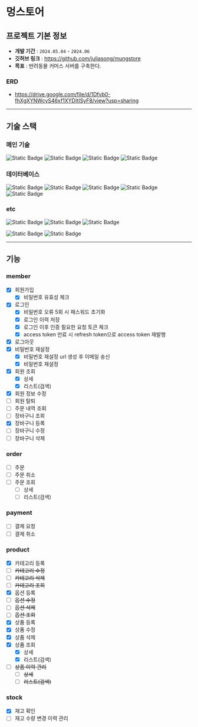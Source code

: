 # 멍스토어

## 프로젝트 기본 정보
- **개발 기간** : `2024.05.04` - `2024.06`
- **깃허브 링크** : https://github.com/juljasong/mungstore
- **목표** : 반려동물 커머스 서버를 구축한다.

### ERD
- https://drive.google.com/file/d/1Dfvb0-fhXgXYNWcyS46xf1XYDItISyF8/view?usp=sharing
---

## 기술 스택
### 메인 기술
![Static Badge](https://img.shields.io/badge/java%2017-007396?style=for-the-badge&logo=Java&logoColor=white)
![Static Badge](https://img.shields.io/badge/Spring-6DB33F?style=for-the-badge&logo=Spring&logoColor=white)
![Static Badge](https://img.shields.io/badge/spring%20boot%203.2.5-6DB33F?style=for-the-badge&logo=springboot&logoColor=white)
![Static Badge](https://img.shields.io/badge/spring%20security-6DB33F?style=for-the-badge&logo=springsecurity&logoColor=white)

### 데이터베이스
![Static Badge](https://img.shields.io/badge/mysql-4479A1?style=for-the-badge&logo=mysql&logoColor=white)
![Static Badge](https://img.shields.io/badge/spring%20data%20jpa-6DB33F?style=for-the-badge&logo=jpa&logoColor=white)
![Static Badge](https://img.shields.io/badge/qeurydsl-007396?style=for-the-badge&logo=qeurydsl&logoColor=white)
![Static Badge](https://img.shields.io/badge/redis-DC382D?style=for-the-badge&logo=redis&logoColor=white)
![Static Badge](https://img.shields.io/badge/flyway-CC0200?style=for-the-badge&logo=flyway&logoColor=white)

### etc
![Static Badge](https://img.shields.io/badge/docker-2496ED?style=for-the-badge&logo=docker&logoColor=white)
![Static Badge](https://img.shields.io/badge/gradle-02303A?style=for-the-badge&logo=gradle&logoColor=white)
![Static Badge](https://img.shields.io/badge/swagger-85EA2D?style=for-the-badge&logo=swagger&logoColor=white)

![Static Badge](https://img.shields.io/badge/mailgun-F06B66?style=for-the-badge&logo=mailgun&logoColor=white)
![Static Badge](https://img.shields.io/badge/open%20feign-6DB33F?style=for-the-badge&logo=openfeign&logoColor=white)

---

## 기능
### member
- [x] 회원가입
  - [x] 비밀번호 유효성 체크
- [x] 로그인
  - [x] 비밀번호 오류 5회 시 패스워드 초기화
  - [x] 로그인 이력 저장
  - [x] 로그인 이후 인증 필요한 요청 토큰 체크
  - [x] access token 만료 시 refresh token으로 access token 재발행
- [x] 로그아웃
- [x] 비밀번호 재설정
  - [x] 비밀번호 재설정 url 생성 후 이메일 송신
  - [x] 비밀번호 재설정
- [x] 회원 조회
  - [x] 상세
  - [x] 리스트(검색)
- [x] 회원 정보 수정
- [ ] 회원 탈퇴
- [ ] 주문 내역 조회
- [ ] 장바구니 조회
- [x] 장바구니 등록
- [ ] 장바구니 수정
- [ ] 장바구니 삭제

### order
- [ ] 주문
- [ ] 주문 취소
- [ ] 주문 조회
  - [ ] 상세
  - [ ] 리스트(검색)

### payment
- [ ] 결제 요청
- [ ] 결제 취소

### product
- [x] 카테고리 등록
- [ ] ~~카테고리 수정~~
- [ ] ~~카테고리 삭제~~
- [ ] ~~카테고리 조회~~
- [x] 옵션 등록
- [ ] ~~옵션 수정~~
- [ ] ~~옵션 삭제~~
- [ ] ~~옵션 조회~~
- [x] 상품 등록
- [x] 상품 수정
- [x] 상품 삭제
- [x] 상품 조회
  - [x] 상세
  - [x] 리스트(검색)
- [ ] ~~상품 이력 관리~~
  - [ ] ~~상세~~
  - [ ] ~~리스트(검색)~~

### stock
- [x] 재고 확인
- [ ] 재고 수량 변경 이력 관리